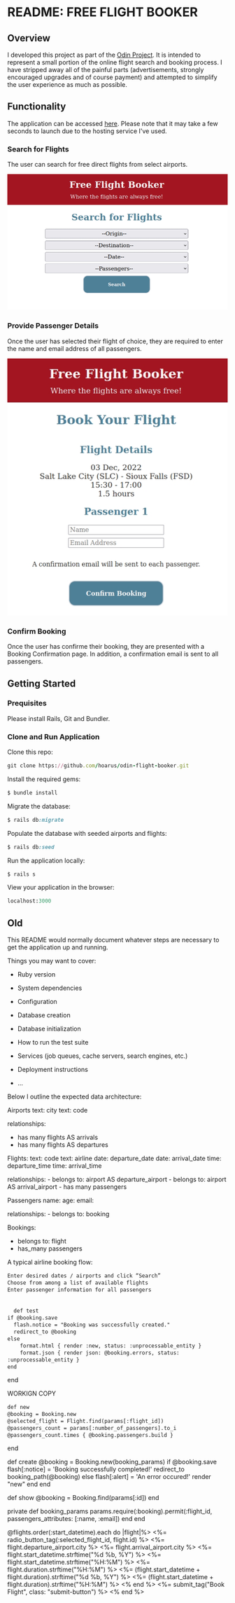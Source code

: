 # README: FREE FLIGHT BOOKER

## Overview
I developed this project as part of the [Odin Project](https://www.theodinproject.com/lessons/ruby-on-rails-flight-booker). It is intended to represent a small portion of the online flight search and booking process. I have stripped away all of the painful parts (advertisements, strongly encouraged upgrades and of course payment) and attempted to simplify the user experience as much as possible.

## Functionality

The application can be accessed [here](http://freeflightbooker.herokuapp.com/). Please note that it may take a few seconds to launch due to the hosting service I've used.

### Search for Flights

The user can search for free direct flights from select airports.

![Search](/readme_images/flightbooker1.jpg)


### Provide Passenger Details

Once the user has selected their flight of choice, they are required to enter the name and email address of all passengers.

![Search](/readme_images/flightbooker2.jpg)

### Confirm Booking

Once the user has confirme their booking, they are presented with a Booking Confirmation page. In addition, a confirmation email is sent to all passengers.


## Getting Started
### Prequisites
Please install Rails, Git and Bundler.

### Clone and Run Application

Clone this repo:

```ruby
git clone https://github.com/hoarus/odin-flight-booker.git
```

Install the required gems:

```ruby
$ bundle install
```

Migrate the database:
```ruby
$ rails db:migrate
```
Populate the database with seeded airports and flights:
```ruby
$ rails db:seed
```
Run the application locally:
```ruby
$ rails s
```
View your application in the browser:
```ruby
localhost:3000
```

## Old

This README would normally document whatever steps are necessary to get the
application up and running.

Things you may want to cover:

* Ruby version

* System dependencies

* Configuration

* Database creation

* Database initialization

* How to run the test suite

* Services (job queues, cache servers, search engines, etc.)

* Deployment instructions

* ...


Below I outline the expected data architecture:

Airports
  text: city
  text: code

  relationships:
  - has many flights AS arrivals
  - has many flights AS departures




Flights:
  text: code
  text: airline
  date: departure_date
  date: arrival_date
  time: departure_time
  time: arrival_time

  relationships:
    - belongs to: airport AS departure_airport
    - belongs to: airport AS arrival_airport
    - has many passengers

Passengers
  name: 
  age:
  email:
  
  relationships:
    - belongs to: booking

Bookings:
 - belongs to: flight
 - has_many passengers

A typical airline booking flow:

    Enter desired dates / airports and click “Search”
    Choose from among a list of available flights
    Enter passenger information for all passengers


      def test
    if @booking.save
      flash.notice = "Booking was successfully created."
      redirect_to @booking
    else
        format.html { render :new, status: :unprocessable_entity }
        format.json { render json: @booking.errors, status: :unprocessable_entity }
    end
  end


WORKIGN COPY

    def new
    @booking = Booking.new
    @selected_flight = Flight.find(params[:flight_id])
    @passengers_count = params[:number_of_passengers].to_i
    @passengers_count.times { @booking.passengers.build }
  end

  def create
    @booking = Booking.new(booking_params)
    if @booking.save
      flash[:notice] = 'Booking successfully completed!'
      redirect_to booking_path(@booking)
    else
      flash[:alert] = 'An error occured!'
      render "new"
    end
  end

  def show
    @booking = Booking.find(params[:id])
  end
 
  private
  def booking_params
    params.require(:booking).permit(:flight_id, passengers_attributes: [:name, :email])
  end
end


@flights.order(:start_datetime).each do |flight|%>
          <tr>
            <td><%= radio_button_tag(:selected_flight_id, flight.id) %></td>
            <td><%= flight.departure_airport.city %></td>
            <td><%= flight.arrival_airport.city %></td>
            <td><%= flight.start_datetime.strftime("%d %b, %Y") %></td>
            <td><%= flight.start_datetime.strftime("%H:%M") %></td>
            <td><%= flight.duration.strftime("%H:%M") %></td>
            <td><%= (flight.start_datetime + flight.duration).strftime("%d %b, %Y") %></td>
            <td><%= (flight.start_datetime + flight.duration).strftime("%H:%M") %></td>
          </tr>
        <% end %>
      </table>
      <%= submit_tag("Book Flight", class: "submit-button") %>
    <% end %>